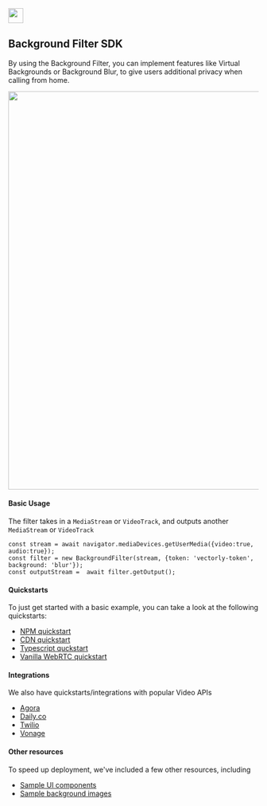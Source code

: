 <img src="https://user-images.githubusercontent.com/5678502/134426534-effa11ab-2048-4d1f-85b0-d3355bce04f5.png" height="30" >

## Background Filter SDK

By using the Background Filter, you can implement features like Virtual Backgrounds or Background Blur, to give users additional privacy when calling from home. 

<img src="https://user-images.githubusercontent.com/5678502/134424415-71ff7fce-bf38-4062-8570-78960d5ba808.png" width="800" >



#### Basic Usage
The filter takes in a `MediaStream` or `VideoTrack`, and outputs another `MediaStream` or `VideoTrack`

    const stream = await navigator.mediaDevices.getUserMedia({video:true, audio:true});
    const filter = new BackgroundFilter(stream, {token: 'vectorly-token', background: 'blur'});
    const outputStream =  await filter.getOutput();

#### Quickstarts

To just get started with a basic example, you can take a look at the following quickstarts:
* [NPM quickstart](npm-load-filters)
* [CDN quickstart](virtual-background)
* [Typescript quckstart](livekit-demo)
* [Vanilla WebRTC quickstart](webrtc-demo)



#### Integrations

We also have quickstarts/integrations with popular Video APIs

* [Agora](agora-demo)
* [Daily.co](daily-co-demo)
* [Twilio](twilio-demo)
* [Vonage](vonage-demo)


#### Other resources

To speed up deployment, we've included a few other resources, including
* [Sample UI components](ui-quickstart/html)
* [Sample background images](https://vectorly.io/docs/docs-page.html#item-background-images)
